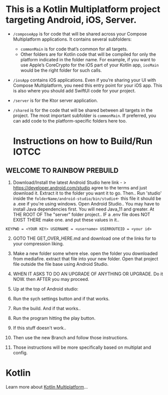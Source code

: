 # This is a Kotlin Multiplatform project targeting Android, iOS, Server.

* `/composeApp` is for code that will be shared across your Compose Multiplatform applications.
  It contains several subfolders:
  - `commonMain` is for code that’s common for all targets.
  - Other folders are for Kotlin code that will be compiled for only the platform indicated in the folder name.
    For example, if you want to use Apple’s CoreCrypto for the iOS part of your Kotlin app,
    `iosMain` would be the right folder for such calls.

* `/iosApp` contains iOS applications. Even if you’re sharing your UI with Compose Multiplatform, 
  you need this entry point for your iOS app. This is also where you should add SwiftUI code for your project.

* `/server` is for the Ktor server application.

* `/shared` is for the code that will be shared between all targets in the project.
  The most important subfolder is `commonMain`. If preferred, you can add code to the platform-specific folders here too.

  # Instructions on how to Build/Run IOTCC

## WELCOME TO RAINBOW PREBUILD

1. Download/Install the latest Android Studio
here link - > https://developer.android.com/studio
agree to the terms and just download it. 
Extract it to the folder you want it to go.
Then.. Run 'studio' inside the 
`folderName/android-studio/bin/studio`<- this file
it should be a .exe if you're using windows.
Open Android Studio..
You may have to install Java dependencies first. 
You will need Java_11 and greater.
At THE ROOT OF The "server" folder project..
IF a .env file does NOT EXIST THERE
make one.
and put these values in it..

`KEYPWD = <YOUR KEY>
USERNAME = <username>
USERROUTEID = <your id>`

2. GOTO THE GET_OVER_HERE.md and download one of the links for to your compression liking.

3. Make a new folder some where else. 
open the folder you downloaded from mediafire. extract that file into your new folder. Open that project file outside the file base using Android Studio.
4. WHEN IT ASKS TO DO AN UPGRADE OF ANYTHING OR UPGRADE. Do it NOW. then AFTER you may proceed.

5. Up at the top of Android studio:
6. Run the sych settings button and if that works.
7. Run the build. And if that works..
8. Run the program hitting the play button.
9. If this stuff doesn't work..
10. Then use the new Branch and follow those instructions.
11. Those instructions will be more specifically based on multiplat and config.
   
   # Kotlin

Learn more about [Kotlin Multiplatform](https://www.jetbrains.com/help/kotlin-multiplatform-dev/get-started.html)…
